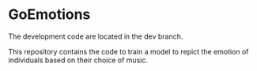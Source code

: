 # GoEmotions
The development code are located in the dev branch.

This repository contains the code to train a model to repict the emotion of individuals based on their choice of music. 
